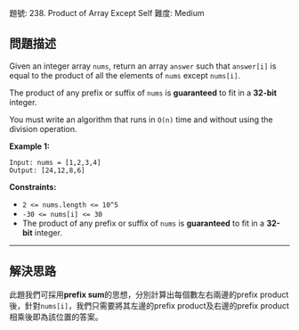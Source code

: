 題號: 238. Product of Array Except Self
難度: Medium

## 問題描述

Given an integer array `nums`, return an array `answer` such that `answer[i]` is equal to the product of all the elements of `nums` except `nums[i]`.

The product of any prefix or suffix of `nums` is **guaranteed** to fit in a **32-bit** integer.

You must write an algorithm that runs in `O(n)` time and without using the division operation.

**Example 1:**
```
Input: nums = [1,2,3,4]
Output: [24,12,8,6]
```
**Constraints:**

- `2 <= nums.length <= 10^5`
- `-30 <= nums[i] <= 30`
- The product of any prefix or suffix of `nums` is **guaranteed** to fit in a **32-bit** integer.

---
## 解決思路

此題我們可採用**prefix sum**的思想，分別計算出每個數左右兩邊的prefix product後，針對`nums[i]`，我們只需要將其左邊的prefix product及右邊的prefix product相乘後即為該位置的答案。